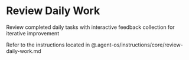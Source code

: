 # Review Daily Work

Review completed daily tasks with interactive feedback collection for iterative improvement

Refer to the instructions located in @.agent-os/instructions/core/review-daily-work.md